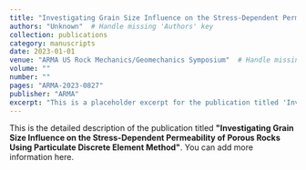 ```yaml
---
title: "Investigating Grain Size Influence on the Stress-Dependent Permeability of Porous Rocks Using Particulate Discrete Element Method"
authors: "Unknown"  # Handle missing 'Authors' key
collection: publications
category: manuscripts
date: 2023-01-01
venue: "ARMA US Rock Mechanics/Geomechanics Symposium"  # Handle missing 'Publication' key
volume: ""
number: ""
pages: "ARMA-2023-0827"
publisher: "ARMA"
excerpt: "This is a placeholder excerpt for the publication titled 'Investigating Grain Size Influence on the Stress-Dependent Permeability of Porous Rocks Using Particulate Discrete Element Method'."
---
```


This is the detailed description of the publication titled **"Investigating Grain Size Influence on the Stress-Dependent Permeability of Porous Rocks Using Particulate Discrete Element Method"**. You can add more information here.
